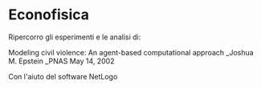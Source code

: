 # Econofisica
Ripercorro gli esperimenti e le analisi di:

Modeling civil violence: An agent-based computational approach _Joshua M. Epstein _PNAS May 14, 2002

Con l'aiuto del software NetLogo

